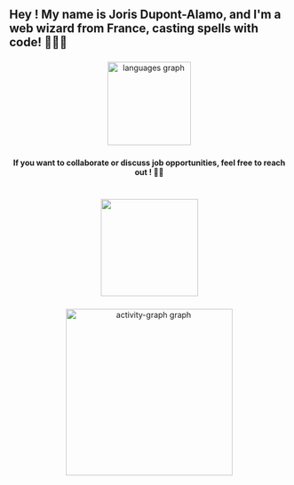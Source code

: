 <h2 align="left">Hey ! My name is Joris Dupont-Alamo, and I'm a web wizard from France, casting spells with code! 🧙‍♂️✨</h2>

###
<div align="center">
  <img src="https://github-readme-stats.vercel.app/api/top-langs?username=Baylox&locale=en&hide_title=false&layout=compact&card_width=320&langs_count=6&hide=css,makefile,shell,glsl,hack,Procfile,dockerfile&theme=dracula&hide_border=false&custom_title=What%20Powers%20My%20Code" height="150" alt="languages graph" />
</div>

###

###

<h4 align="center">If you want to collaborate or discuss job opportunities, feel free to reach out ! 💼🤝</h4>

###

<br clear="both">

<div align="center">
  <img height="175" src="https://media4.giphy.com/media/v1.Y2lkPTc5MGI3NjExNmJza3YxeTBycHR1MHV5ZzBrNXF1b2E5MTNhdTY2eDF2Yzc5bWxudyZlcD12MV9pbnRlcm5hbF9naWZfYnlfaWQmY3Q9Zw/ua7vVw9awZKWwLSYpW/giphy.webp"  />
</div>

###

<div align="center">
  <img src="https://github-readme-activity-graph.vercel.app/graph?username=Baylox&radius=16&theme=react&area=true&order=5" height="300" alt="activity-graph graph"  />
</div>

###
